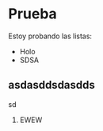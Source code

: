 # Prueba

Estoy probando las listas:

* Holo
* SDSA


asdasddsdasdds
-----------------------------------------
sd
1. EWEW